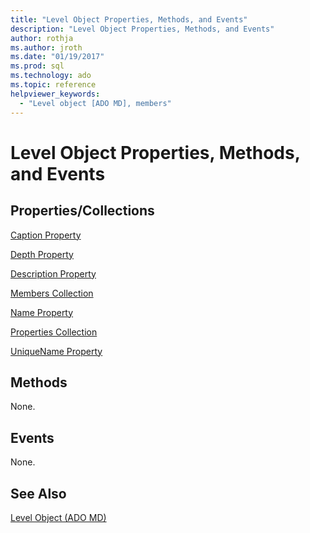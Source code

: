 ```yaml
---
title: "Level Object Properties, Methods, and Events"
description: "Level Object Properties, Methods, and Events"
author: rothja
ms.author: jroth
ms.date: "01/19/2017"
ms.prod: sql
ms.technology: ado
ms.topic: reference
helpviewer_keywords:
  - "Level object [ADO MD], members"
---
```

# Level Object Properties, Methods, and Events
## Properties/Collections  
 [Caption Property](./caption-property-ado-md.md)  
  
 [Depth Property](./depth-property-ado-md.md)  
  
 [Description Property](./description-property-ado-md.md)  
  
 [Members Collection](./members-collection-ado-md.md)  
  
 [Name Property](./name-property-ado-md.md)  
  
 [Properties Collection](../ado-api/properties-collection-ado.md)  
  
 [UniqueName Property](./uniquename-property-ado-md.md)  
  
## Methods  
 None.  
  
## Events  
 None.  
  
## See Also  
 [Level Object (ADO MD)](./level-object-ado-md.md)